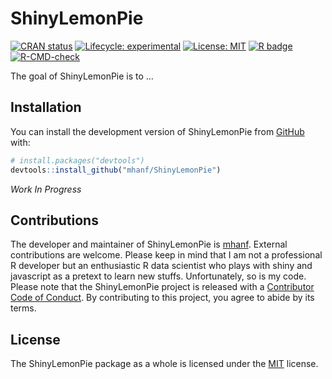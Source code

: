 
<!-- README.md is generated from README.Rmd. Please edit that file -->

# ShinyLemonPie

<!-- badges: start -->

[![CRAN
status](https://www.r-pkg.org/badges/version/ShinyLemonPie)](https://CRAN.R-project.org/package=ShinyLemonPie)
[![Lifecycle:
experimental](https://img.shields.io/badge/lifecycle-experimental-orange.svg)](https://lifecycle.r-lib.org/articles/stages.html#experimental)
[![License:
MIT](https://img.shields.io/badge/License-MIT-blue.svg)](https://opensource.org/license/mit-0/)
[![R
badge](https://img.shields.io/badge/Build%20with-♥%20and%20R-blue)](https://github.com/mhanf/ShinyFriendlyCaptcha)
[![R-CMD-check](https://github.com/mhanf/ShinyLemonPie/actions/workflows/R-CMD-check.yaml/badge.svg)](https://github.com/mhanf/ShinyLemonPie/actions/workflows/R-CMD-check.yaml)
<!-- badges: end -->

The goal of ShinyLemonPie is to …

## Installation

You can install the development version of ShinyLemonPie from
[GitHub](https://github.com/) with:

``` r
# install.packages("devtools")
devtools::install_github("mhanf/ShinyLemonPie")
```

*Work In Progress*

## Contributions

The developer and maintainer of ShinyLemonPie is
[mhanf](https://github.com/mhanf). External contributions are welcome.
Please keep in mind that I am not a professional R developer but an
enthusiastic R data scientist who plays with shiny and javascript as a
pretext to learn new stuffs. Unfortunately, so is my code. Please note
that the ShinyLemonPie project is released with a [Contributor Code of
Conduct](https://mhanf.github.io/ShinyLemonPie/CODE_OF_CONDUCT.html). By
contributing to this project, you agree to abide by its terms.

## License

The ShinyLemonPie package as a whole is licensed under the
[MIT](https://opensource.org/licenses/mit-license.php) license.
